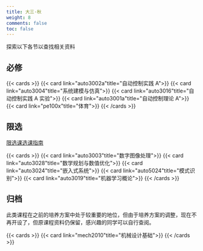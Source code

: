 ```yaml
---
title: 大三·秋
weight: 8
comments: false
toc: false
---
```

探索以下各节以查找相关资料
## 必修
<!--more-->
{{< cards >}}
{{< card link="auto3002a"title="自动控制实践 A">}}
{{< card link="auto3004"title="系统建模与仿真">}}
{{< card link="auto3016"title="自动控制实践 A 实验">}}
{{< card link="auto3001a"title="自动控制理论 A">}}
{{< card link="pe100x"title="体育">}}
{{< /cards >}}
## 限选
[限选课选课指南](https://hoa.moe/blog/distributive-guidance-for-22/)
<!--more-->
{{< cards >}}
{{< card link="auto3003"title="数字图像处理">}}
{{< card link="auto3028"title="数学规划与数值优化">}}
{{< card link="auto3024"title="嵌入式系统">}}
{{< card link="auto5024"title="模式识别">}}
{{< card link="auto3019"title="机器学习概论">}}
{{< /cards >}}
## 归档
此类课程在之前的培养方案中处于较重要的地位，但由于培养方案的调整，现在不再开设了，但原课程资料仍保留，感兴趣的同学可以自行查阅。
<!--more-->
{{< cards >}}
{{< card link="mech2010"title="机械设计基础">}}
{{< /cards >}}
